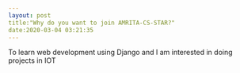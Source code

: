 ```yaml
---
layout: post
title:"Why do you want to join AMRITA-CS-STAR?"
date:2020-03-04 03:21:35
---
```

To learn web development using Django and I am interested in doing projects in IOT

